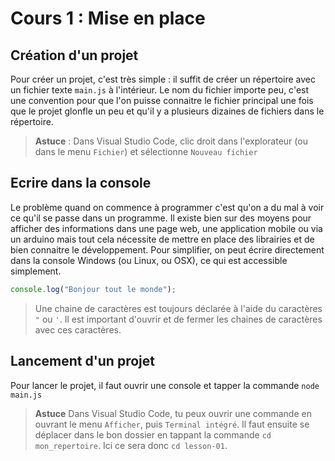 # Cours 1 : Mise en place

## Création d'un projet

Pour créer un projet, c'est très simple : il suffit de créer un répertoire avec un fichier texte `main.js` à l'intérieur. Le nom du fichier importe peu, c'est une convention pour que l'on puisse connaitre le fichier principal une fois que le projet glonfle un peu et qu'il y a plusieurs dizaines de fichiers dans le répertoire.

> **Astuce** : Dans Visual Studio Code, clic droit dans l'explorateur (ou dans le menu `Fichier`) et sélectionne `Nouveau fichier` 

## Ecrire dans la console

Le problème quand on commence à programmer c'est qu'on a du mal à voir ce qu'il se passe dans un programme. Il existe bien sur des moyens pour afficher des informations dans une page web, une application mobile ou via un arduino mais tout cela nécessite de mettre en place des librairies et de bien connaitre le développement. Pour simplifier, on peut écrire directement dans la console Windows (ou Linux, ou OSX), ce qui est accessible simplement.

```javascript
console.log("Bonjour tout le monde");
```

> Une chaine de caractères est toujours déclarée à l'aide du caractères `"` ou `'`. Il est important d'ouvrir et de fermer les chaines de caractères avec ces caractères.

## Lancement d'un projet

Pour lancer le projet, il faut ouvrir une console et tapper la commande `node main.js`

> **Astuce** Dans Visual Studio Code, tu peux ouvrir une commande en ouvrant le menu `Afficher`, puis `Terminal intégré`. Il faut ensuite se déplacer dans le bon dossier en tappant la commande `cd mon_repertoire`. Ici ce sera donc `cd lesson-01`.